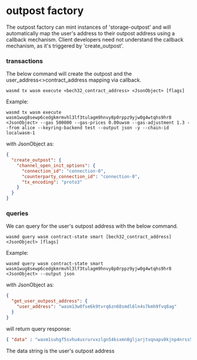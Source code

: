 # outpost factory


The outpost factory can mint instances of 'storage-outpost' and will automatically map the user's address to their outpost address using a callback mechanism.
Client developers need not understand the callback mechanism, as it's triggered by 'create_outpost'.

### transactions

The below command will create the outpost and the user_address<>contract_address mapping via callback. 

`wasmd tx wasm execute <bech32_contract_address> <JsonObject> [flags]  `


Example:

`wasmd tx wasm execute wasm1wug8sewp6cedgkmrmvhl3lf3tulagm9hnvy8p0rppz9yjw0g4wtqhs9hr8 <JsonObject> --gas 500000 --gas-prices 0.00uwsm --gas-adjustment 1.3 --from alice --keyring-backend test --output json -y --chain-id localwasm-1` 

with JsonObject as: 

```json
{
  "create_outpost": {
    "channel_open_init_options": {
      "connection_id": "connection-0",
      "counterparty_connection_id": "connection-0",
      "tx_encoding": "proto3"
    }
  }
}
```

### queries

We can query for the user's outpost address with the below command.


`wasmd query wasm contract-state smart [bech32_contract_address] <JsonObject> [flags]`

Example:

`wasmd query wasm contract-state smart wasm1wug8sewp6cedgkmrmvhl3lf3tulagm9hnvy8p0rppz9yjw0g4wtqhs9hr8 <JsonObject> --output json` 

with JsonObject as: 

```json
{
  "get_user_outpost_address": {
    "user_address": "wasm13w0fse6k9tvrq6zn68smdl6ln4s7kmh9fvq8ag"
  }
}
```

will return query response:

```json
{ "data" : "wasm1suhgf5svhu4usrurvxzlgn54ksxmn8gljarjtxqnapv8kjnp4nrss5maay" }
```

The data string is the user's outpost address
